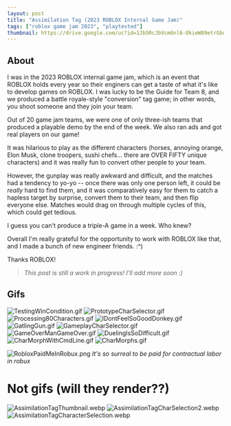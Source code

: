 ```yaml
---
layout: post
title: "Assimilation Tag (2023 ROBLOX Internal Game Jam)"
tags: ["roblox game jam 2023", "playtested"]
thumbnail: https://drive.google.com/uc?id=1Jb5RcJbVcm6nl6-OkieW89etrGbuxbeW&export=download
---
```


## About

I was in the 2023 ROBLOX internal game jam, which is an event that ROBLOX holds every year so their enginers can get a taste of what it's like to develop games on ROBLOX. I was lucky to be the Guide for Team 8, and we produced a battle royale-style "conversion" tag game; in other words, you shoot someone and they join your team. 

Out of 20 game jam teams, we were one of only three-ish teams that produced a playable demo by the end of the week. We also ran ads and got real players on our game!

It was hilarious to play as the different characters (horses, annoying orange, Elon Musk, clone troopers, sushi chefs... there are OVER FIFTY unique characters) and it was really fun to convert other people to your team.

However, the gunplay was really awkward and difficult, and the matches had a tendency to yo-yo -- once there was only one person left, it could be *really* hard to find them, and it was comparatively easy for them to catch a hapless target by surprise, convert them to their team, and then flip everyone else. Matches would drag on through multiple cycles of this, which could get tedious.

I guess you can't produce a triple-A game in a week. Who knew?

Overall I'm really grateful for the opportunity to work with ROBLOX like that, and I made a bunch of new engineer friends. :^)

Thanks ROBLOX!

> _This post is still a work in progress! I'll add more soon :)_

## Gifs

![TestingWinCondition.gif](https://drive.google.com/uc?id=1lYiL9KEqRd80MipD2d7fgBRK_e8RvJiX&export=download)
![PrototypeCharSelector.gif](https://drive.google.com/uc?id=1yn_8YTc7mBCk6DjDogfJ1EB-3J28B-ZH&export=download)
![Processing80Characters.gif](https://drive.google.com/uc?id=1WywHpm2tnY_nYi9JhjhVMCfXqGvP5Jpm&export=download)
![IDontFeelSoGoodDonkey.gif](https://drive.google.com/uc?id=1bJY2ba2qGI_W4dkgrAPpCb_mAKXZAGxL&export=download)
![GatlingGun.gif](https://drive.google.com/uc?id=1tnKGf8hOZdXXiGlaMALZeCpfC22zDk15&export=download)
![GameplayCharSelector.gif](https://drive.google.com/uc?id=147DsUpDU9fhoKFIzddEjt4c_HjSjpk4y&export=download)
![GameOverManGameOver.gif](https://drive.google.com/uc?id=1zQ9_rUFRVZFITa5Z2p9EB-6imfB9uYAB&export=download)
![DuelingIsSoDifficult.gif](https://drive.google.com/uc?id=1Jb5RcJbVcm6nl6-OkieW89etrGbuxbeW&export=download)
![CharMorphWithCmdLine.gif](https://drive.google.com/uc?id=1theqR1z45B2ppCnteOMd-Mn95KTZMxuc&export=download)
![CharMorphs.gif](https://drive.google.com/uc?id=1AWEfY-ZJzqmCgrvqDvJ0AKOgMAxmDiFm&export=download)

![RobloxPaidMeInRobux.png](https://drive.google.com/uc?id=1uRpilOCaulFmX5IqjTVi5avLPR1eYGgM&export=download)
_It's so surreal to be paid for contractual labor in robux_

# Not gifs (will they render??)

![AssimilationTagThumbnail.webp](https://drive.google.com/uc?id=112GIeiyUyIycff56KjP0G5YMx6gKN3fI&export=download)
![AssimilationTagCharSelection2.webp](https://drive.google.com/uc?id=1-ff4dQ8Oa-3bdxcwTSEDlcA53mRGT9hy&export=download)
![AssimilationTagCharacterSelection.webp](https://drive.google.com/uc?id=18z4xJlvhwQXOSN0xs5XeL8yMKNtyEMs-&export=download)
